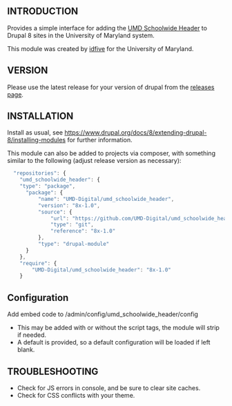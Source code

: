INTRODUCTION
------------

Provides a simple interface for adding the [UMD Schoolwide Header](https://umd-header.umd.edu/generator/) to Drupal 8 sites
in the University of Maryland system.

This module was created by [idfive](http://idfive.com) for the University of Maryland.

VERSION
-------

Please use the latest release for your version of drupal from the [releases page](https://github.com/UMD-Digital/umd_schoolwide_header/releases).


INSTALLATION
------------

Install as usual, see
https://www.drupal.org/docs/8/extending-drupal-8/installing-modules for further
information.

This module can also be added to projects via composer, with something similar to the following (adjust release version as necessary):

```javascript
  "repositories": {
    "umd_schoolwide_header": {
    "type": "package",
      "package": {
          "name": "UMD-Digital/umd_schoolwide_header",
          "version": "8x-1.0",
          "source": {
              "url": "https://github.com/UMD-Digital/umd_schoolwide_header.git",
              "type": "git",
              "reference": "8x-1.0"
          },
          "type": "drupal-module"
      }
    },
    "require": {
        "UMD-Digital/umd_schoolwide_header": "8x-1.0"
    }
  ```

Configuration
-------------

Add embed code to /admin/config/umd_schoolwide_header/config
* This may be added with or without the script tags, the module will strip if needed.
* A default is provided, so a default configuration will be loaded if left blank.


TROUBLESHOOTING
---------------

* Check for JS errors in console, and be sure to clear site caches.
* Check for CSS conflicts with your theme.
